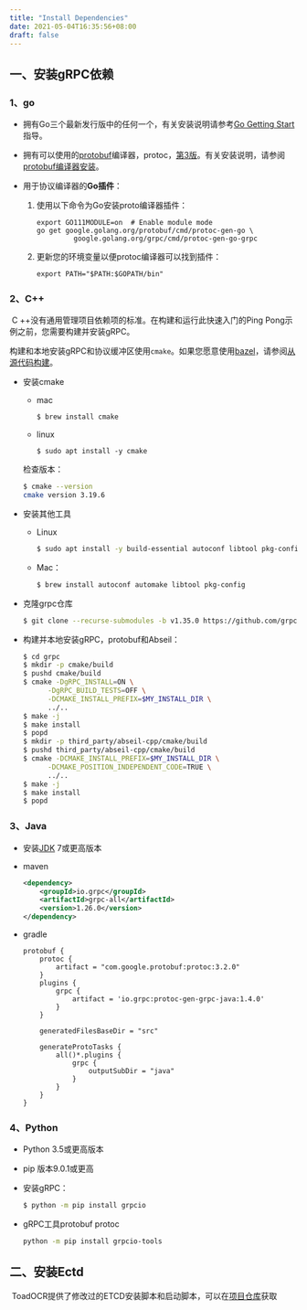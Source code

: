 ```yaml
---
title: "Install Dependencies"
date: 2021-05-04T16:35:56+08:00
draft: false
---
```


## 一、安装gRPC依赖

### 1、go

- 拥有Go三个最新发行版中的任何一个，有关安装说明请参考[Go Getting Start](https://golang.org/doc/install) 指导。

- 拥有可以使用的[protobuf](https://developers.google.com/protocol-buffers)编译器，protoc，[第3版](https://developers.google.com/protocol-buffers/docs/proto3)。有关安装说明，请参阅[protobuf编译器安装](https://grpc.io/docs/protoc-installation/)。

- 用于协议编译器的**Go插件**：

  1. 使用以下命令为Go安装proto编译器插件：

     ```shell
     export GO111MODULE=on  # Enable module mode
     go get google.golang.org/protobuf/cmd/protoc-gen-go \
              google.golang.org/grpc/cmd/protoc-gen-go-grpc
     ```

  2. 更新您的环境变量以便protoc编译器可以找到插件：

     ```shell
     export PATH="$PATH:$GOPATH/bin"
     ```

### 2、C++

​	C ++没有通用管理项目依赖项的标准。在构建和运行此快速入门的Ping Pong示例之前，您需要构建并安装gRPC。

​	构建和本地安装gRPC和协议缓冲区使用`cmake`。如果您愿意使用[bazel](https://www.bazel.build/)，请参阅[从源代码构建](https://github.com/grpc/grpc/blob/master/BUILDING.md#build-from-source)。

- 安装cmake

  - mac

    ```sh
    $ brew install cmake
    ```

  - linux

    ```shell
    $ sudo apt install -y cmake
    ```

  检查版本：

  ```sh
  $ cmake --version
  cmake version 3.19.6
  ```

- 安装其他工具

  - Linux

    ```sh
    $ sudo apt install -y build-essential autoconf libtool pkg-config
    ```

  - Mac：

    ```sh
    $ brew install autoconf automake libtool pkg-config
    ```

- 克隆grpc仓库

  ```sh
  $ git clone --recurse-submodules -b v1.35.0 https://github.com/grpc/grpc
  ```

- 构建并本地安装gRPC，protobuf和Abseil：

  ```sh
  $ cd grpc
  $ mkdir -p cmake/build
  $ pushd cmake/build
  $ cmake -DgRPC_INSTALL=ON \
        -DgRPC_BUILD_TESTS=OFF \
        -DCMAKE_INSTALL_PREFIX=$MY_INSTALL_DIR \
        ../..
  $ make -j
  $ make install
  $ popd
  $ mkdir -p third_party/abseil-cpp/cmake/build
  $ pushd third_party/abseil-cpp/cmake/build
  $ cmake -DCMAKE_INSTALL_PREFIX=$MY_INSTALL_DIR \
        -DCMAKE_POSITION_INDEPENDENT_CODE=TRUE \
        ../..
  $ make -j
  $ make install
  $ popd
  ```

### 3、Java

- 安装[JDK](https://jdk.java.net/) 7或更高版本

- maven

  ```xml
  <dependency>
      <groupId>io.grpc</groupId>
      <artifactId>grpc-all</artifactId>
      <version>1.26.0</version>
  </dependency>
  ```

- gradle

  ```
  protobuf {
      protoc {
          artifact = "com.google.protobuf:protoc:3.2.0"
      }
      plugins {
          grpc {
              artifact = 'io.grpc:protoc-gen-grpc-java:1.4.0'
          }
      }
  
      generatedFilesBaseDir = "src"
  
      generateProtoTasks {
          all()*.plugins {
              grpc {
                  outputSubDir = "java"
              }
          }
      }
  }
  ```

### 4、Python

- Python 3.5或更高版本

- pip 版本9.0.1或更高

- 安装gRPC：

  ```sh
  $ python -m pip install grpcio
  ```

- gRPC工具protobuf protoc

  ```sh
  python -m pip install grpcio-tools
  ```

## 二、安装Ectd

​	ToadOCR提供了修改过的ETCD安装脚本和启动脚本，可以在[项目仓库](https://github.com/suvvm/ToadOCREngine/blob/master/resources/script/etcd_install.sh)获取

